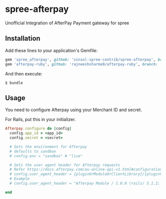# spree-afterpay
Unofficial Integration of AfterPay Payment gateway for spree

## Installation

Add these lines to your application's Gemfile:

```ruby
gem 'spree_afterpay', github: 'vinsol-spree-contrib/spree-afterpay', branch: 'master'
gem 'afterpay-ruby', github: 'rajneeshsharma9/afterpay-ruby', branch: 'master'
```

And then execute:

    $ bundle

## Usage

You need to configure Afterpay using your Merchant ID and secret.

For Rails, put this in your initializer.

```ruby
Afterpay.configure do |config|
  config.app_id = <app_id>
  config.secret = <secret>

  # Sets the environment for Afterpay
  # defaults to sandbox
  # config.env = "sandbox" # "live"

  # Sets the user agent header for Afterpay requests
  # Refer https://docs.afterpay.com/au-online-api-v1.html#configuration
  # config.user_agent_header = {pluginOrModuleOrClientLibrary}/{pluginVersion} ({platform}/{platformVersion}; Merchant/{merchantId}) { merchantUrl }
  # Example
  # config.user_agent_header = "Afterpay Module / 1.0.0 (rails/ 5.1.2; Merchant/#{ merchant_id }) #{ merchant_website_url }"

end
```

